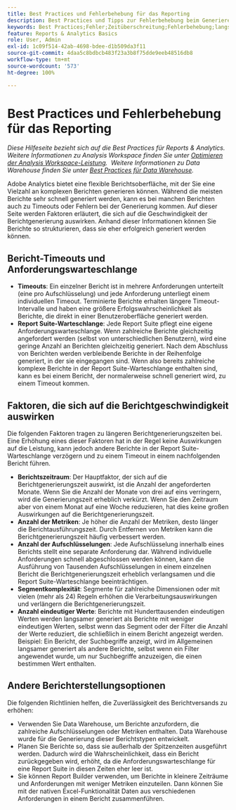 ```yaml
---
title: Best Practices und Fehlerbehebung für das Reporting
description: Best Practices und Tipps zur Fehlerbehebung beim Generieren von Berichten.
keywords: Best Practices;Fehler;Zeitüberschreitung;Fehlerbehebung;langsam
feature: Reports & Analytics Basics
role: User, Admin
exl-id: 1c09f514-42ab-4698-bdee-d1b509da3f11
source-git-commit: 4daa5c8bdbcb483f23a3b8f75dde9eeb48516db8
workflow-type: tm+mt
source-wordcount: '573'
ht-degree: 100%

---
```


# Best Practices und Fehlerbehebung für das Reporting

*Diese Hilfeseite bezieht sich auf die Best Practices für Reports &amp; Analytics. Weitere Informationen zu Analysis Workspace finden Sie unter [Optimieren der Analysis Workspace-Leistung](../analysis-workspace/workspace-faq/optimizing-performance.md).  Weitere Informationen zu Data Warehouse finden Sie unter [Best Practices für Data Warehouse](/help/export/data-warehouse/data-warehouse-bp.md).*

Adobe Analytics bietet eine flexible Berichtsoberfläche, mit der Sie eine Vielzahl an komplexen Berichten generieren können. Während die meisten Berichte sehr schnell generiert werden, kann es bei manchen Berichten auch zu Timeouts oder Fehlern bei der Generierung kommen. Auf dieser Seite werden Faktoren erläutert, die sich auf die Geschwindigkeit der Berichtgenerierung auswirken. Anhand dieser Informationen können Sie Berichte so strukturieren, dass sie eher erfolgreich generiert werden können.

## Bericht-Timeouts und Anforderungswarteschlange

* **Timeouts**: Ein einzelner Bericht ist in mehrere Anforderungen unterteilt (eine pro Aufschlüsselung) und jede Anforderung unterliegt einem individuellen Timeout. Terminierte Berichte erhalten längere Timeout-Intervalle und haben eine größere Erfolgswahrscheinlichkeit als Berichte, die direkt in einer Benutzeroberfläche generiert werden.
* **Report Suite-Warteschlange**: Jede Report Suite pflegt eine eigene Anforderungswarteschlange. Wenn zahlreiche Berichte gleichzeitig angefordert werden (selbst von unterschiedlichen Benutzern), wird eine geringe Anzahl an Berichten gleichzeitig generiert. Nach dem Abschluss von Berichten werden verbleibende Berichte in der Reihenfolge generiert, in der sie eingegangen sind. Wenn also bereits zahlreiche komplexe Berichte in der Report Suite-Warteschlange enthalten sind, kann es bei einem Bericht, der normalerweise schnell generiert wird, zu einem Timeout kommen.

## Faktoren, die sich auf die Berichtgeschwindigkeit auswirken

Die folgenden Faktoren tragen zu längeren Berichtgenerierungszeiten bei. Eine Erhöhung eines dieser Faktoren hat in der Regel keine Auswirkungen auf die Leistung, kann jedoch andere Berichte in der Report Suite-Warteschlange verzögern und zu einem Timeout in einem nachfolgenden Bericht führen.

* **Berichtszeitraum**: Der Hauptfaktor, der sich auf die Berichtgenerierungszeit auswirkt, ist die Anzahl der angeforderten Monate. Wenn Sie die Anzahl der Monate von drei auf eins verringern, wird die Generierungszeit erheblich verkürzt. Wenn Sie den Zeitraum aber von einem Monat auf eine Woche reduzieren, hat dies keine großen Auswirkungen auf die Berichtgenerierungszeit.
* **Anzahl der Metriken**: Je höher die Anzahl der Metriken, desto länger die Berichtausführungszeit. Durch Entfernen von Metriken kann die Berichtgenerierungszeit häufig verbessert werden.
* **Anzahl der Aufschlüsselungen**: Jede Aufschlüsselung innerhalb eines Berichts stellt eine separate Anforderung dar. Während individuelle Anforderungen schnell abgeschlossen werden können, kann die Ausführung von Tausenden Aufschlüsselungen in einem einzelnen Bericht die Berichtgenerierungszeit erheblich verlangsamen und die Report Suite-Warteschlange beeinträchtigen.
* **Segmentkomplexität**: Segmente für zahlreiche Dimensionen oder mit vielen (mehr als 24) Regeln erhöhen die Verarbeitungsauswirkungen und verlängern die Berichtgenerierungszeit.
* **Anzahl eindeutiger Werte**: Berichte mit Hunderttausenden eindeutigen Werten werden langsamer generiert als Berichte mit weniger eindeutigen Werten, selbst wenn das Segment oder der Filter die Anzahl der Werte reduziert, die schließlich in einem Bericht angezeigt werden. Beispiel: Ein Bericht, der Suchbegriffe anzeigt, wird im Allgemeinen langsamer generiert als andere Berichte, selbst wenn ein Filter angewendet wurde, um nur Suchbegriffe anzuzeigen, die einen bestimmen Wert enthalten.

## Andere Berichterstellungsoptionen

Die folgenden Richtlinien helfen, die Zuverlässigkeit des Berichtversands zu erhöhen:

* Verwenden Sie Data Warehouse, um Berichte anzufordern, die zahlreiche Aufschlüsselungen oder Metriken enthalten. Data Warehouse wurde für die Generierung dieser Berichtstypen entwickelt.
* Planen Sie Berichte so, dass sie außerhalb der Spitzenzeiten ausgeführt werden. Dadurch wird die Wahrscheinlichkeit, dass ein Bericht zurückgegeben wird, erhöht, da die Anforderungswarteschlange für eine Report Suite in diesen Zeiten eher leer ist.
* Sie können Report Builder verwenden, um Berichte in kleinere Zeiträume und Anforderungen mit weniger Metriken einzuteilen. Dann können Sie mit der nativen Excel-Funktionalität Daten aus verschiedenen Anforderungen in einem Bericht zusammenführen.
